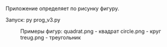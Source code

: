 Приложение определяет по рисунку фигуру.

Запуск:
py prog_v3.py <figure>

Примеры фигур:
quadrat.png - квадрат
circle.png - круг
treug.png - треугольник